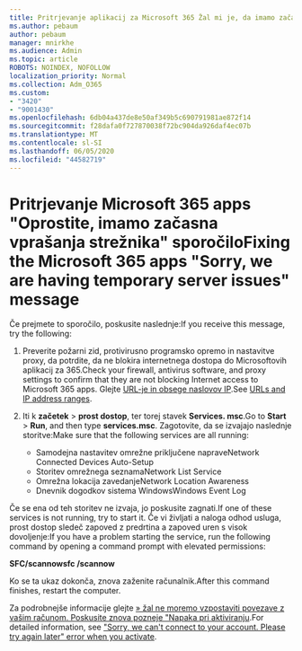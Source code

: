 ```yaml
---
title: Pritrjevanje aplikacij za Microsoft 365 Žal mi je, da imamo začasno sporočilo o težavah strežnika
ms.author: pebaum
author: pebaum
manager: mnirkhe
ms.audience: Admin
ms.topic: article
ROBOTS: NOINDEX, NOFOLLOW
localization_priority: Normal
ms.collection: Adm_O365
ms.custom:
- "3420"
- "9001430"
ms.openlocfilehash: 6db04a437de8e50af349b5c690791981ae872f14
ms.sourcegitcommit: f28dafa0f727870038f72bc904da926daf4ec07b
ms.translationtype: MT
ms.contentlocale: sl-SI
ms.lasthandoff: 06/05/2020
ms.locfileid: "44582719"
---
```

# <a name="fixing-the-microsoft-365-apps-sorry-we-are-having-temporary-server-issues-message"></a><span data-ttu-id="99a7b-102">Pritrjevanje Microsoft 365 apps "Oprostite, imamo začasna vprašanja strežnika" sporočilo</span><span class="sxs-lookup"><span data-stu-id="99a7b-102">Fixing the Microsoft 365 apps "Sorry, we are having temporary server issues" message</span></span>

<span data-ttu-id="99a7b-103">Če prejmete to sporočilo, poskusite naslednje:</span><span class="sxs-lookup"><span data-stu-id="99a7b-103">If you receive this message, try the following:</span></span>

1. <span data-ttu-id="99a7b-104">Preverite požarni zid, protivirusno programsko opremo in nastavitve proxy, da potrdite, da ne blokira internetnega dostopa do Microsoftovih aplikacij za 365.</span><span class="sxs-lookup"><span data-stu-id="99a7b-104">Check your firewall, antivirus software, and proxy settings to confirm that they are not blocking Internet access to Microsoft 365 apps.</span></span> <span data-ttu-id="99a7b-105">Glejte [URL-je in obsege naslovov IP](https://docs.microsoft.com/office365/enterprise/urls-and-ip-address-ranges).</span><span class="sxs-lookup"><span data-stu-id="99a7b-105">See [URLs and IP address ranges](https://docs.microsoft.com/office365/enterprise/urls-and-ip-address-ranges).</span></span>

2. <span data-ttu-id="99a7b-106">Iti k **začetek**  >  **prost dostop**, ter torej stavek **Services. msc**.</span><span class="sxs-lookup"><span data-stu-id="99a7b-106">Go to **Start** > **Run**, and then type **services.msc**.</span></span> <span data-ttu-id="99a7b-107">Zagotovite, da se izvajajo naslednje storitve:</span><span class="sxs-lookup"><span data-stu-id="99a7b-107">Make sure that the following services are all running:</span></span>
    - <span data-ttu-id="99a7b-108">Samodejna nastavitev omrežne priključene naprave</span><span class="sxs-lookup"><span data-stu-id="99a7b-108">Network Connected Devices Auto-Setup</span></span>
    - <span data-ttu-id="99a7b-109">Storitev omrežnega seznama</span><span class="sxs-lookup"><span data-stu-id="99a7b-109">Network List Service</span></span>
    - <span data-ttu-id="99a7b-110">Omrežna lokacija zavedanje</span><span class="sxs-lookup"><span data-stu-id="99a7b-110">Network Location Awareness</span></span>
    - <span data-ttu-id="99a7b-111">Dnevnik dogodkov sistema Windows</span><span class="sxs-lookup"><span data-stu-id="99a7b-111">Windows Event Log</span></span>

<span data-ttu-id="99a7b-112">Če se ena od teh storitev ne izvaja, jo poskusite zagnati.</span><span class="sxs-lookup"><span data-stu-id="99a7b-112">If one of these services is not running, try to start it.</span></span> <span data-ttu-id="99a7b-113">Če vi življati a naloga odhod usluga, prost dostop sledeč zapoved z predrtina a zapoved uren s visok dovoljenje:</span><span class="sxs-lookup"><span data-stu-id="99a7b-113">If you have a problem starting the service, run the following command by opening a command prompt with elevated permissions:</span></span>

<span data-ttu-id="99a7b-114">**SFC/scannow**</span><span class="sxs-lookup"><span data-stu-id="99a7b-114">**sfc /scannow**</span></span>

<span data-ttu-id="99a7b-115">Ko se ta ukaz dokonča, znova zaženite računalnik.</span><span class="sxs-lookup"><span data-stu-id="99a7b-115">After this command finishes, restart the computer.</span></span>

<span data-ttu-id="99a7b-116">Za podrobnejše informacije glejte [» žal ne moremo vzpostaviti povezave z vašim računom. Poskusite znova pozneje "Napaka pri aktiviranju](https://docs.microsoft.com/office/troubleshoot/activation-installation/issue-when-activate-office-from-office-365).</span><span class="sxs-lookup"><span data-stu-id="99a7b-116">For detailed information, see ["Sorry, we can't connect to your account. Please try again later" error when you activate](https://docs.microsoft.com/office/troubleshoot/activation-installation/issue-when-activate-office-from-office-365).</span></span>